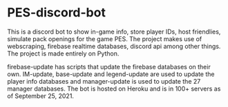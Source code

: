 # PES-discord-bot
This is a discord bot to show in-game info, store player IDs, host friendlies, simulate pack openings for the game PES. The project makes use of webscraping, firebase realtime databases, discord api among other things. The project is made entirely on Python.

firebase-update has scripts that update the firebase databases on their own. IM-update, base-update and legend-update are used to update the player info databases and manager-update is used to update the 27 manager databases. The bot is hosted on Heroku and is in 100+ servers as of September 25, 2021.

